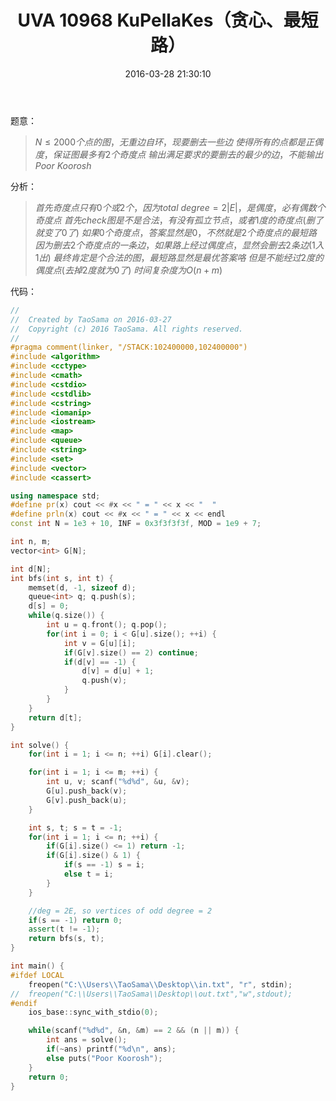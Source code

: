 ﻿---
title: UVA 10968 KuPellaKes（贪心、最短路）
categories:
  - 图论
  - 最短路
  - 
tags:
  - 贪心
  - 最短路
date: 2016-03-28 21:30:10
toc: 
---
题意：
>$N\le 2000个点的图，无重边自环，现要删去一些边$
$使得所有的点都是正偶度，保证图最多有2个奇度点$
$输出满足要求的要删去的最少的边，不能输出Poor\ Koorosh$

<!-- more -->

分析：
>$首先奇度点只有0个或2个，因为total\ degree = 2|E|，是偶度，必有偶数个奇度点$
$首先check图是不是合法，有没有孤立节点，或者1度的奇度点(删了就变了0了)$
$如果0个奇度点，答案显然是0，不然就是2个奇度点的最短路$
$因为删去2个奇度点的一条边，如果路上经过偶度点，显然会删去2条边(1入1出)$
$最终肯定是个合法的图，最短路显然是最优答案咯$
$但是不能经过2度的偶度点(去掉2度就为0了)$
$时间复杂度为O(n+m)$


代码：
```cpp
//
//  Created by TaoSama on 2016-03-27
//  Copyright (c) 2016 TaoSama. All rights reserved.
//
#pragma comment(linker, "/STACK:102400000,102400000")
#include <algorithm>
#include <cctype>
#include <cmath>
#include <cstdio>
#include <cstdlib>
#include <cstring>
#include <iomanip>
#include <iostream>
#include <map>
#include <queue>
#include <string>
#include <set>
#include <vector>
#include <cassert>

using namespace std;
#define pr(x) cout << #x << " = " << x << "  "
#define prln(x) cout << #x << " = " << x << endl
const int N = 1e3 + 10, INF = 0x3f3f3f3f, MOD = 1e9 + 7;

int n, m;
vector<int> G[N];

int d[N];
int bfs(int s, int t) {
    memset(d, -1, sizeof d);
    queue<int> q; q.push(s);
    d[s] = 0;
    while(q.size()) {
        int u = q.front(); q.pop();
        for(int i = 0; i < G[u].size(); ++i) {
            int v = G[u][i];
            if(G[v].size() == 2) continue;
            if(d[v] == -1) {
                d[v] = d[u] + 1;
                q.push(v);
            }
        }
    }
    return d[t];
}

int solve() {
    for(int i = 1; i <= n; ++i) G[i].clear();

    for(int i = 1; i <= m; ++i) {
        int u, v; scanf("%d%d", &u, &v);
        G[u].push_back(v);
        G[v].push_back(u);
    }

    int s, t; s = t = -1;
    for(int i = 1; i <= n; ++i) {
        if(G[i].size() <= 1) return -1;
        if(G[i].size() & 1) {
            if(s == -1) s = i;
            else t = i;
        }
    }

    //deg = 2E, so vertices of odd degree = 2
    if(s == -1) return 0;
    assert(t != -1);
    return bfs(s, t);
}

int main() {
#ifdef LOCAL
    freopen("C:\\Users\\TaoSama\\Desktop\\in.txt", "r", stdin);
//  freopen("C:\\Users\\TaoSama\\Desktop\\out.txt","w",stdout);
#endif
    ios_base::sync_with_stdio(0);

    while(scanf("%d%d", &n, &m) == 2 && (n || m)) {
        int ans = solve();
        if(~ans) printf("%d\n", ans);
        else puts("Poor Koorosh");
    }
    return 0;
}
```